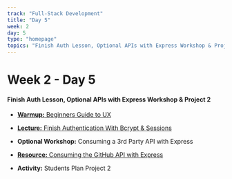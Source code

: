 ```yaml
---
track: "Full-Stack Development"
title: "Day 5"
week: 2
day: 5
type: "homepage"
topics: "Finish Auth Lesson, Optional APIs with Express Workshop & Project 2"
---
```



# Week 2 - Day 5

#### Finish Auth Lesson, Optional APIs with Express Workshop & Project 2
- [**Warmup:** Beginners Guide to UX](/full-stack-development/week-2/day-5/lecture-materials/beginners-guide-to-ux/)
- [**Lecture:** Finish Authentication With Bcrypt & Sessions](https://seir-perseverance.netlify.app/full-stack-development/week-2/day-4/lecture-materials/authentication-with-bcrypt-and-sessions/#create-a-user-model)
- **Optional Workshop:** Consuming a 3rd Party API with Express
- [**Resource:** Consuming the GitHub API with Express](/full-stack-development/week-2/day-5/lecture-materials/consuming-the-github-api-with-express)

- **Activity:** Students Plan Project 2


<!-- 

<hr>

#### Lesson Recordings

- [**Consuming a 3rd Party API Using Express**]()
  
-->



